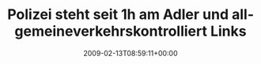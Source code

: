 ---
retweeted: false
source: <a href="http://twitter.com" rel="nofollow">Twitter Web Client</a>
entities:
  hashtags: []
  symbols: []
  user_mentions: []
  urls: []
display_text_range:
- '0'
- '122'
favorite_count: '0'
id_str: '1205795922'
truncated: false
retweet_count: '0'
id: '1205795922'
created_at: Fri Feb 13 08:59:11 +0000 2009
favorited: false
full_text: Polizei steht seit 1h am Adler und allgemeineverkehrskontrolliert Linksabbieger
  hinterm Zwangspfeil. Besser als Fernsehen.
lang: de
tags:
- pesos/twitter
date: '2009-02-13T08:59:11+00:00'
src: https://twitter.com/bascht/status/1205795922
original_url: https://twitter.com/bascht/status/1205795922
type: twitter_tweet
text: Polizei steht seit 1h am Adler und allgemeineverkehrskontrolliert Linksabbieger
  hinterm Zwangspfeil. Besser als Fernsehen.
title: Polizei steht seit 1h am Adler und allgemeineverkehrskontrolliert Links

---